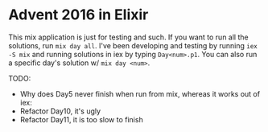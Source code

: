 # Advent 2016 in Elixir

This mix application is just for testing and such. If you want to run all the
solutions, run `mix day all`. I've been developing and testing by running `iex
-S mix` and running solutions in iex by typing `Day<num>.p1`. You
can also run a specific day's solution w/ `mix day <num>`.

TODO:

- Why does Day5 never finish when run from mix, whereas it works out of iex:
- Refactor Day10, it's ugly
- Refactor Day11, it is too slow to finish
